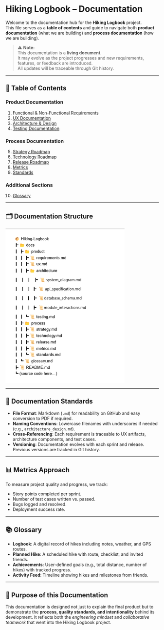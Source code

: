 # Hiking Logbook – Documentation

Welcome to the documentation hub for the **Hiking Logbook** project.  
This file serves as a **table of contents** and guide to navigate both **product documentation** (what we are building) and **process documentation** (how we are building).  

> ⚠️ **Note:**  
> This documentation is a **living document**.  
> It may evolve as the project progresses and new requirements, features, or feedback are introduced.  
> All updates will be traceable through Git history.


---

## 📖 Table of Contents

### Product Documentation
1. [Functional & Non-Functional Requirements](docs/product/requirements.md)
2. [UX Documentation](docs/product/ux.md)
3. [Architecture & Design](docs/product/architecture.md)
4. [Testing Documentation](docs/product/testing.md)

### Process Documentation
5. [Strategy Roadmap](docs/process/strategy.md)
6. [Technology Roadmap](docs/process/technology.md)
7. [Release Roadmap](docs/process/release.md)
8. [Metrics](docs/process/metrics.md)
9. [Standards](docs/process/standards.md)

### Additional Sections
10. [Glossary](docs/glossary.md)

---

## 🗂 Documentation Structure

![text](doc_structure.png)  



---

## 📌 Documentation Standards

- **File Format**: Markdown (`.md`) for readability on GitHub and easy conversion to PDF if required.  
- **Naming Conventions**: Lowercase filenames with underscores if needed (e.g., `architecture_design.md`).  
- **Cross-Referencing**: Each requirement is traceable to UX artifacts, architecture components, and test cases.  
- **Versioning**: Documentation evolves with each sprint and release. Previous versions are tracked in Git history.  

---

## 📊 Metrics Approach

To measure project quality and progress, we track:
- Story points completed per sprint.  
- Number of test cases written vs. passed.  
- Bugs logged and resolved.  
- Deployment success rate.  

---

## 📚 Glossary

- **Logbook**: A digital record of hikes including notes, weather, and GPS routes.  
- **Planned Hike**: A scheduled hike with route, checklist, and invited friends.  
- **Achievements**: User-defined goals (e.g., total distance, number of hikes) with tracked progress.  
- **Activity Feed**: Timeline showing hikes and milestones from friends.  

---

## 🚀 Purpose of this Documentation

This documentation is designed not just to explain the final product but to demonstrate the **process, quality standards, and intentionality** behind its development. It reflects both the *engineering mindset* and *collaborative teamwork* that went into the Hiking Logbook project.

